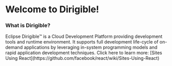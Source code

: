 <h1>Welcome to Dirigible!</h1>
<h3>What is Dirigible?</h3>
Eclipse Dirigible™ is a Cloud Development Platform providing development tools and runtime environment. It supports full development life-cycle of on-demand applications by leveraging in-system programming models and rapid application development techniques. Click here to learn more: [Sites Using React](https://github.com/facebook/react/wiki/Sites-Using-React)
